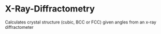 # X-Ray-Diffractometry
Calculates crystal structure (cubic, BCC or FCC) given angles from an x-ray diffractometer
